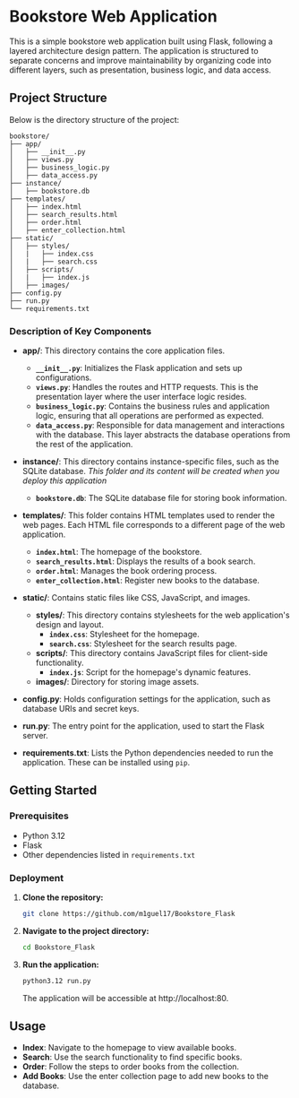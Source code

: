 # Bookstore Web Application

This is a simple bookstore web application built using Flask, following a layered architecture design pattern. The application is structured to separate concerns and improve maintainability by organizing code into different layers, such as presentation, business logic, and data access.

## Project Structure

Below is the directory structure of the project:
```
bookstore/
├── app/
│   ├── __init__.py
│   ├── views.py
│   ├── business_logic.py 
│   ├── data_access.py
├── instance/
│   ├── bookstore.db
├── templates/
│   ├── index.html
│   ├── search_results.html
│   ├── order.html
│   ├── enter_collection.html
├── static/
│   ├── styles/
│   |   ├── index.css
│   |   ├── search.css
│   ├── scripts/
│   |   ├── index.js
│   ├── images/
├── config.py
├── run.py
└── requirements.txt
```
### Description of Key Components

- **app/**: This directory contains the core application files.
  - **`__init__.py`**: Initializes the Flask application and sets up configurations.
  - **`views.py`**: Handles the routes and HTTP requests. This is the presentation layer where the user interface logic resides.
  - **`business_logic.py`**: Contains the business rules and application logic, ensuring that all operations are performed as expected.
  - **`data_access.py`**: Responsible for data management and interactions with the database. This layer abstracts the database operations from the rest of the application.

- **instance/**: This directory contains instance-specific files, such as the SQLite database. _This folder and its content will be created when you deploy this application_
  - **`bookstore.db`**: The SQLite database file for storing book information.

- **templates/**: This folder contains HTML templates used to render the web pages. Each HTML file corresponds to a different page of the web application.
  - **`index.html`**: The homepage of the bookstore.
  - **`search_results.html`**: Displays the results of a book search.
  - **`order.html`**: Manages the book ordering process.
  - **`enter_collection.html`**: Register new books to the database.

- **static/**: Contains static files like CSS, JavaScript, and images.
  - **styles/**: This directory contains stylesheets for the web application's design and layout.
    - **`index.css`**: Stylesheet for the homepage.
    - **`search.css`**: Stylesheet for the search results page.
  - **scripts/**: This directory contains JavaScript files for client-side functionality.
    - **`index.js`**: Script for the homepage's dynamic features.
  - **images/**: Directory for storing image assets.

- **config.py**: Holds configuration settings for the application, such as database URIs and secret keys.

- **run.py**: The entry point for the application, used to start the Flask server.

- **requirements.txt**: Lists the Python dependencies needed to run the application. These can be installed using `pip`.

## Getting Started

### Prerequisites

- Python 3.12
- Flask
- Other dependencies listed in `requirements.txt`

### Deployment

1. **Clone the repository:**
   ```bash
   git clone https://github.com/m1guel17/Bookstore_Flask
   ```
2. **Navigate to the project directory:**
   ```bash
   cd Bookstore_Flask
   ```
3. **Run the application:**
   ```bash
   python3.12 run.py
   ```
   The application will be accessible at http://localhost:80.

## Usage

- **Index**: Navigate to the homepage to view available books.
- **Search**: Use the search functionality to find specific books.
- **Order**: Follow the steps to order books from the collection.
- **Add Books**: Use the enter collection page to add new books to the database.